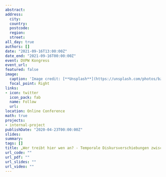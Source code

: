 ```yaml
---
abstract: 
address:
  city: 
  country: 
  postcode: 
  region: 
  street: 
all_day: true
authors: []
date: "2021-09-16T13:00:00Z"
date_end: "2021-09-16T00:00:00Z"
event: DVPW Kongress
event_url: 
featured: false
image:
  caption: 'Image credit: [**Unsplash**](https://unsplash.com/photos/bzdhc5b3Bxs)'
  focal_point: Right
links:
- icon: twitter
  icon_pack: fab
  name: Follow
  url: 
location: Online Conference
math: true
projects:
- internal-project
publishDate: "2020-04-23T00:00:00Z"
slides:
summary: 
tags: []
title: „Wer treibt hier wen an? - Temporale Diskursverschiebungen zwischen News-Agenda und Parteikommunikation auf Twitter
url_code: ""
url_pdf: ""
url_slides: ""
url_video: ""
---
```

